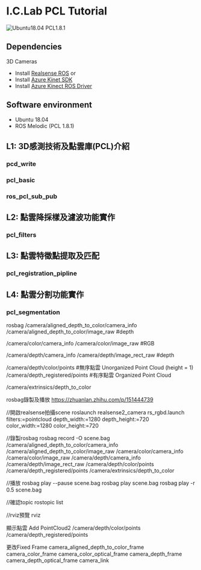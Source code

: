 # I.C.Lab PCL Tutorial

![Ubuntu18.04 PCL1.8.1](https://img.shields.io/badge/Ububtu_18.04-PCL_1.8.1-green.svg)

## Dependencies
3D Cameras
* Install [Realsense ROS](https://github.com/IntelRealSense/realsense-ros)
or
* Install [Azure Kinet SDK](https://github.com/microsoft/Azure-Kinect-Sensor-SDK)
* Install [Azure Kinect ROS Driver](https://github.com/microsoft/Azure_Kinect_ROS_Driver)

## Software environment
* Ubuntu 18.04
* ROS Melodic (PCL 1.8.1)

## L1: 3D感測技術及點雲庫(PCL)介紹

### pcd_write

### pcl_basic

### ros_pcl_sub_pub

## L2: 點雲降採樣及濾波功能實作

### pcl_filters

## L3: 點雲特徵點提取及匹配

### pcl_registration_pipline

## L4: 點雲分割功能實作

### pcl_segmentation

rosbag
/camera/aligned_depth_to_color/camera_info
/camera/aligned_depth_to_color/image_raw #depth

/camera/color/camera_info
/camera/color/image_raw #RGB

/camera/depth/camera_info
/camera/depth/image_rect_raw #depth

/camera/depth/color/points #無序點雲 Unorganized Point Cloud (height = 1)
/camera/depth_registered/points #有序點雲 Organized Point Cloud

/camera/extrinsics/depth_to_color





rosbag錄製及播放
https://zhuanlan.zhihu.com/p/151444739

//開啟realsense拍攝scene
roslaunch realsense2_camera rs_rgbd.launch filters:=pointcloud depth_width:=1280 depth_height:=720 color_width:=1280 color_height:=720

//錄製rosbag
rosbag record -O scene.bag /camera/aligned_depth_to_color/camera_info /camera/aligned_depth_to_color/image_raw /camera/color/camera_info /camera/color/image_raw /camera/depth/camera_info /camera/depth/image_rect_raw /camera/depth/color/points /camera/depth_registered/points /camera/extrinsics/depth_to_color

//播放
rosbag play --pause scene.bag
rosbag play scene.bag
rosbag play -r 0.5 scene.bag

//確認topic
rostopic list

//rviz預覽
rviz

顯示點雲
Add PointCloud2
/camera/depth/color/points
/camera/depth_registered/points

更改Fixed Frame
camera_aligned_depth_to_color_frame
camera_color_frame
camera_color_optical_frame
camera_depth_frame
camera_depth_optical_frame
camera_link



